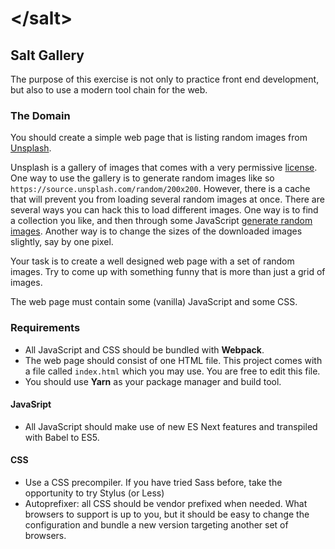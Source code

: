 # &lt;/salt&gt;

## Salt Gallery

The purpose of this exercise is not only to practice front end development, but also to use a modern tool chain for the web.

### The Domain

You should create a simple web page that is listing random images from [Unsplash](https://unsplash.com/).

Unsplash is a gallery of images that comes with a very permissive [license](https://unsplash.com/license).
One way to use the gallery is to generate random images like so `https://source.unsplash.com/random/200x200`.
However, there is a cache that will prevent you from loading several random images at once. 
There are several ways you can hack this to load different images. 
One way is to find a collection you like, and then through some JavaScript [generate random images](https://medium.com/quick-code/how-to-quickly-generate-a-random-gallery-of-images-from-an-unsplash-collection-in-javascript-4ddb2a6a4faf).
Another way is to change the sizes of the downloaded images slightly, say by one pixel.

Your task is to create a well designed web page with a set of random images. 
Try to come up with something funny that is more than just a grid of images. 

The web page must contain some (vanilla) JavaScript and some CSS.

### Requirements 
- All JavaScript and CSS should be bundled with __Webpack__. 
- The web page should consist of one HTML file. This project comes with a file called `index.html` which you may use. You are free to edit this file.
- You should use __Yarn__ as your package manager and build tool.

#### JavaSript
- All JavaScript should make use of new ES Next features and transpiled with Babel to ES5.

#### CSS
- Use a CSS precompiler. If you have tried Sass before, take the opportunity to try Stylus (or Less)
- Autoprefixer: all CSS should be vendor prefixed when needed. What browsers to support is up to you, but it should be easy to change the configuration and bundle a new version targeting another set of browsers.

